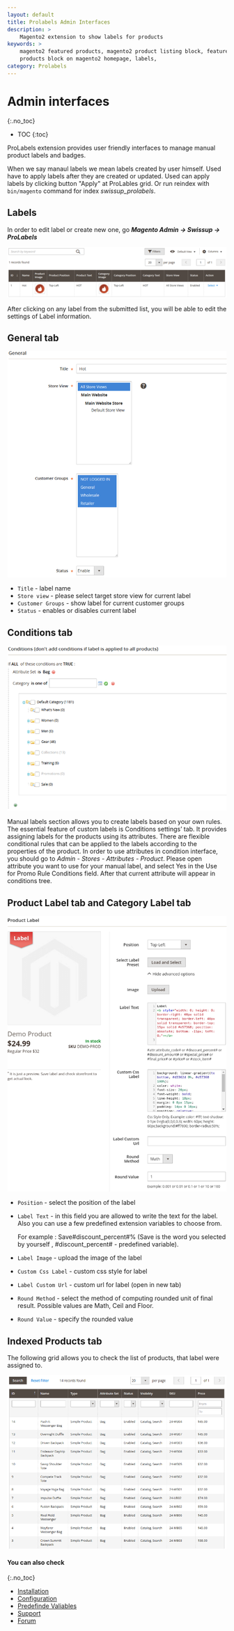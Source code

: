 ```yaml
---
layout: default
title: Prolabels Admin Interfaces
description: >
    Magento2 extension to show labels for products
keywords: >
    magento2 featured products, magento2 product listing block, featured
    products block on magento2 homepage, labels,
category: Prolabels
---
```



# Admin interfaces
{:.no_toc}

* TOC
{:toc}

ProLabels extension provides user friendly interfaces to manage manual product labels and badges.

When we say manaul labels we mean labels created by user himself. Used have to apply labels after they are created or updated. Used can apply labels by clicking button "Apply" at ProLables grid. Or run reindex with `bin/magento` command for index *swissup_prolabels*.

## Labels

In order to edit label or create new one, go ***Magento Admin → Swissup → ProLabels***

![Grid](/images/m2/prolabels/label-grid.png)

After clicking on any label from the submitted list, you will be able to edit the settings of Label information.

## General tab

![General](/images/m2/prolabels/general-label.png)

 *  `Title` - label name
 *  `Store view` - please select target store view for current label
 *  `Customer Groups` - show label for current customer groups
 *  `Status` - enables or disables current label

## Conditions tab

![Conditions](/images/m2/prolabels/conditions.png)

Manual labels section allows you to create labels based on your own rules. The essential feature of custom labels is Conditions settings’ tab. It provides assigning labels for the products using its attributes. There are flexible conditional rules that can be applied to the labels according to the properties of the product. In order to use attributes in condition interface, you should go to *Admin - Stores - Attributes - Product*. Please open attribute you want to use for your manual label, and select Yes in the Use for Promo Rule Conditions field. After that current attribute will appear in conditions tree.

## Product Label tab and Category Label tab

![Product Settings](/images/m2/prolabels/product_label_191119.png)

-   `Position` - select the position of the label
-   `Label Text` - in this field you are allowed to write the text for the label. Also you can use a few predefined extension variables to choose from.

    For example : Save#discount_percent#% (Save is the word you selected by yourself , #discount_percent# - predefined variable).

-   `Label Image` - upload the image of the label
-   `Custom Css Label` - custom css style for label
-   `Label Custom Url` - custom url for label (open in new tab)
-   `Round Method` - select the method of computing rounded unit of final result. Possible values are Math, Ceil and Floor.
-   `Round Value` - specify the rounded value

## Indexed Products tab

The following grid allows you to check the list of products, that label were assigned to.

![Indexed Products](/images/m2/prolabels/indexed.png)

#### You can also check
{:.no_toc}

* [Installation](../installation/)
* [Configuration](../configuration/)
* [Predefinde Valiables](../predefined/)
* [Support](https://swissuplabs.com/contacts/)
* [Forum](https://swissuplabs.com/magento-forum/)
